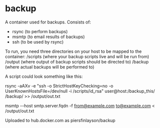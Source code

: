# backup

A container used for backups.  Consists of:
- rsync (to perform backups)
- msmtp (to email results of backups)
- ssh (to be used by rsync)

To run, you need three directories on your host to be mapped to the container:
/scripts (where your backup scripts live and will be run from)
/output (where output of backup scripts should be directed to)
/backup (where actual backups will be performed to)

A script could look something like this:

  rsync -aAXv -e "ssh -o StrictHostKeyChecking=no -o UserKnownHostsFile=/dev/null -i /scripts/id_rsa" user@host:/backup_this/ /backup/ >> /output/out.txt

  msmtp --host smtp.server.fqdn -f from@example.com to@example.com < /output/out.txt

Uploaded to hub.docker.com as piersfinlayson/backup
